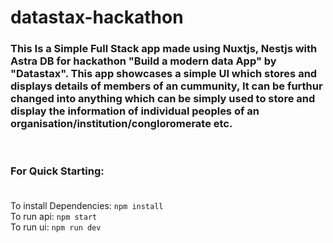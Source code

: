 # datastax-hackathon

<h3>This Is a Simple Full Stack app made using Nuxtjs, Nestjs with Astra DB for hackathon "Build a modern data App" by "Datastax". This app showcases a simple UI which stores and displays details of members of an cummunity, It can be furthur changed into anything which can be simply used to store and display the information of individual peoples of an organisation/institution/congloromerate etc.</h3></br>

<h3>For Quick Starting:</br></br></h3>

To install Dependencies: ```npm install``` </br>
To run api: ```npm start``` </br>
To run ui: ```npm run dev```
